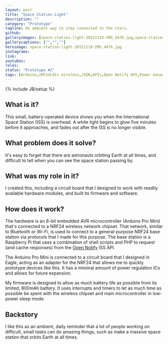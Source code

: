 ```yaml
---
layout: post
title: "Space Station Light"
description: ""
category: "Prototype"
tagline: An ambient way to stay connected to the stars.
github: 
galleryimages: [space-station-light-20151119-IMG_4476.jpg,space-station-light-20151119-IMG_4460.jpg,space-station-light-nrf24-board.png]
gallerycaptions: ["","",""]
heroimage: space-station-light-20151119-IMG_4476.jpg
instagrams: 
link: 
youtubes: 
roles: 
status: "Prototype #2" 
tags: [Arduino,nRF24L01+ wireless,JSON,APIs,Open Notify API,Power management,AVR,Lithium-ion battery,IoT,Custom circuit boards,Cadsoft EAGLE]
---
```

{% include JB/setup %}

## What is it? 

This small, battery-operated device shows you when the International Space Station (ISS) is overhead. A white light begins to glow five minutes before it approaches, and fades out after the ISS is no longer visible.

## What problem does it solve? 

It's easy to forget that there are astronauts orbiting Earth at all times, and difficult to tell when you can see the space station passing by. 

## What was my role in it? 

I created this, including a circuit board that I designed to work with readily available hardware modules, and built its firmware and software.

## How does it work? 

The hardware is an 8-bit embedded AVR microcontroller (Arduino Pro Mini) that's connected to a NRF24 wireless network chipset. That network, similar to Bluetooth or Wi-Fi, is used to connect to a general-purpose NRF24 base station via protocols that I made for this purpose. The base station is a Raspberry Pi that uses a combination of shell scripts and PHP to request (and cache responses) from the [Open Notify](http://open-notify.org/) ISS API. 

The Arduino Pro Mini is connected to a circuit board that I designed in Eagle, acting as an adapter for the NRF24 that allows me to quickly prototype devices like this. It has a minimal amount of power regulation ICs and allows for future expansion.
 
My firmware is designed to allow as much battery life as possible from its limited, 800mAh battery. It uses interrupts and timers to let as much time as possible be spent with the wireless chipset and main microcontroller in low-power sleep mode.
  
## Backstory 

I like this as an ambient, daily reminder that a lot of people working on difficult, small tasks can do amazing things, such as make a massive space station that orbits Earth at all times.
